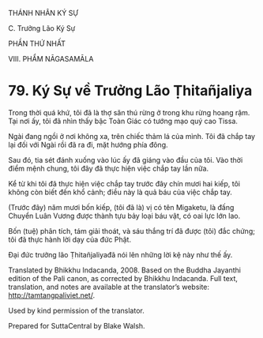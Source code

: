 THÁNH NHÂN KÝ SỰ

C. Trưởng Lão Ký Sự

PHẦN THỨ NHẤT

VIII. PHẨM NĀGASAMĀLA

# 79\. Ký Sự về Trưởng Lão Ṭhitañjaliya

Trong thời quá khứ, tôi đã là thợ săn thú rừng ở trong khu rừng hoang rậm. Tại nơi ấy, tôi đã nhìn thấy bậc Toàn Giác có tướng mạo quý cao Tissa.

Ngài đang ngồi ở nơi không xa, trên chiếc thảm lá của mình. Tôi đã chắp tay lại đối với Ngài rồi đã ra đi, mặt hướng phía đông.

Sau đó, tia sét đánh xuống vào lúc ấy đã giáng vào đầu của tôi. Vào thời điểm mệnh chung, tôi đây đã thực hiện việc chắp tay lần nữa.

Kể từ khi tôi đã thực hiện việc chắp tay trước đây chín mươi hai kiếp, tôi không còn biết đến khổ cảnh; điều này là quả báu của việc chắp tay.

(Trước đây) năm mươi bốn kiếp, (tôi đã là) vị có tên Migaketu, là đấng Chuyển Luân Vương được thành tựu bảy loại báu vật, có oai lực lớn lao.

Bốn (tuệ) phân tích, tám giải thoát, và sáu thắng trí đã được (tôi) đắc chứng; tôi đã thực hành lời dạy của đức Phật.

Đại đức trưởng lão Ṭhitañjaliyađã nói lên những lời kệ này như thế ấy.

Translated by Bhikkhu Indacanda, 2008. Based on the Buddha Jayanthi edition of the Pali canon, as corrected by Bhikkhu Indacanda. Full text, translation, and notes are available at the translator’s website: http://tamtangpaliviet.net/.

Used by kind permission of the translator.

Prepared for SuttaCentral by Blake Walsh.